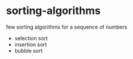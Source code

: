 # sorting-algorithms
few sorting algorithms for a sequence of numbers 

* selection sort
* insertion sort
* bubble sort

